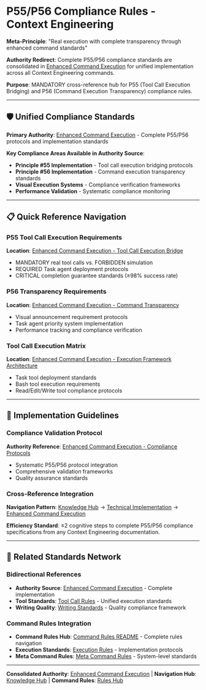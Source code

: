 # P55/P56 Compliance Rules - Context Engineering

**Meta-Principle**: "Real execution with complete transparency through enhanced command standards"

**Authority Redirect**: Complete P55/P56 compliance standards are consolidated in [Enhanced Command Execution](../technical/enhanced-command-execution.md) for unified implementation across all Context Engineering commands.

**Purpose**: MANDATORY cross-reference hub for P55 (Tool Call Execution Bridging) and P56 (Command Execution Transparency) compliance rules.

---

## 🛡️ **Unified Compliance Standards**

**Primary Authority**: [Enhanced Command Execution](../technical/enhanced-command-execution.md) - Complete P55/P56 protocols and implementation standards

**Key Compliance Areas Available in Authority Source**:
- **Principle #55 Implementation** - Tool call execution bridging protocols
- **Principle #56 Implementation** - Command execution transparency standards
- **Visual Execution Systems** - Compliance verification frameworks
- **Performance Validation** - Systematic compliance monitoring

---

## 📋 **Quick Reference Navigation**

### **P55 Tool Call Execution Requirements**
**Location**: [Enhanced Command Execution - Tool Call Execution Bridge](../technical/enhanced-command-execution.md#tool-call-execution-bridge-principles-55--56)
- MANDATORY real tool calls vs. FORBIDDEN simulation
- REQUIRED Task agent deployment protocols
- CRITICAL completion guarantee standards (≥98% success rate)

### **P56 Transparency Requirements**
**Location**: [Enhanced Command Execution - Command Transparency](../technical/enhanced-command-execution.md#command-transparency-principle-56)
- Visual announcement requirement protocols
- Task agent priority system implementation
- Performance tracking and compliance verification

### **Tool Call Execution Matrix**
**Location**: [Enhanced Command Execution - Execution Framework Architecture](../technical/enhanced-command-execution.md#execution-framework-architecture)
- Task tool deployment standards
- Bash tool execution requirements
- Read/Edit/Write tool compliance protocols

---

## 🎯 **Implementation Guidelines**

### **Compliance Validation Protocol**
**Authority Reference**: [Enhanced Command Execution - Compliance Protocols](../technical/enhanced-command-execution.md#compliance-and-validation-protocols)
- Systematic P55/P56 protocol integration
- Comprehensive validation frameworks
- Quality assurance standards

### **Cross-Reference Integration**
**Navigation Pattern**: [Knowledge Hub](../README.md) → [Technical Implementation](../README.md#technical-implementation) → [Enhanced Command Execution](../technical/enhanced-command-execution.md)

**Efficiency Standard**: ≤2 cognitive steps to complete P55/P56 compliance specifications from any Context Engineering documentation.

---

## 🔧 **Related Standards Network**

### **Bidirectional References**
- **Authority Source**: [Enhanced Command Execution](../technical/enhanced-command-execution.md) - Complete implementation
- **Tool Standards**: [Tool Call Rules](./tool-call-rules.md) - Unified execution standards
- **Writing Quality**: [Writing Standards](../writing-standards.md) - Quality compliance framework

### **Command Rules Integration**
- **Command Rules Hub**: [Command Rules README](./README.md) - Complete rules navigation
- **Execution Standards**: [Execution Rules](./execution-rules.md) - Implementation protocols
- **Meta Command Rules**: [Meta Command Rules](./meta-command-rules.md) - System-level standards

---

**Consolidated Authority**: [Enhanced Command Execution](../technical/enhanced-command-execution.md) | **Navigation Hub**: [Knowledge Hub](../README.md) | **Command Rules**: [Rules Hub](./README.md)

